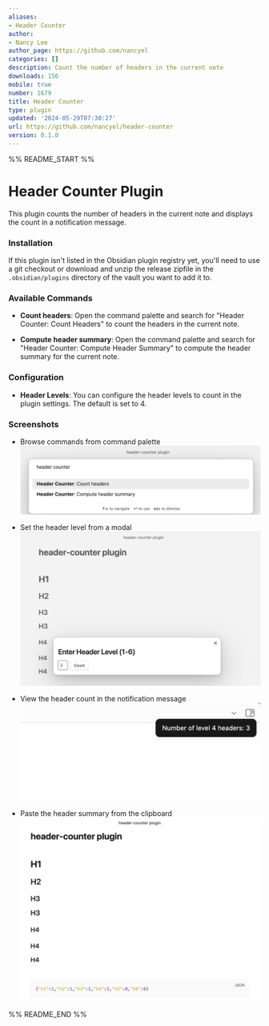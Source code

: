 ```yaml
---
aliases:
- Header Counter
author:
- Nancy Lee
author_page: https://github.com/nancyel
categories: []
description: Count the number of headers in the current note
downloads: 156
mobile: true
number: 1679
title: Header Counter
type: plugin
updated: '2024-05-29T07:30:27'
url: https://github.com/nancyel/header-counter
version: 0.1.0
---
```


%% README_START %%

# Header Counter Plugin

This plugin counts the number of headers in the current note and displays the count in a notification message.

### Installation

If this plugin isn't listed in the Obsidian plugin registry yet, you'll need to use a git checkout or download and unzip the release zipfile in the `.obsidian/plugins` directory of the vault you want to add it to.

### Available Commands

-   **Count headers**: Open the command palette and search for "Header Counter: Count Headers" to count the headers in the current note.

-   **Compute header summary**: Open the command palette and search for "Header Counter: Compute Header Summary" to compute the header summary for the current note.

### Configuration

-   **Header Levels**: You can configure the header levels to count in the plugin settings. The default is set to 4.

### Screenshots

-   Browse commands from command palette
    ![Browse commands from command palette](https://raw.githubusercontent.com/nancyel/header-counter/HEAD//resources/screenshots/hc-commands.png)

-   Set the header level from a modal
    ![Set the header level from a modal](https://raw.githubusercontent.com/nancyel/header-counter/HEAD//resources/screenshots/hc-modal.png)

-   View the header count in the notification message
    ![View the header count in the notification message](https://raw.githubusercontent.com/nancyel/header-counter/HEAD//resources/screenshots/hc-notice.png)

-   Paste the header summary from the clipboard
    ![Paste the header summary from the clipboard](https://raw.githubusercontent.com/nancyel/header-counter/HEAD//resources/screenshots/hc-summary.png)


%% README_END %%